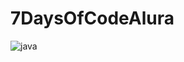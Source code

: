 # 7DaysOfCodeAlura

![java](https://user-images.githubusercontent.com/55067868/161712298-7012b9c1-b488-4ea7-8497-111c501a36cd.png)
